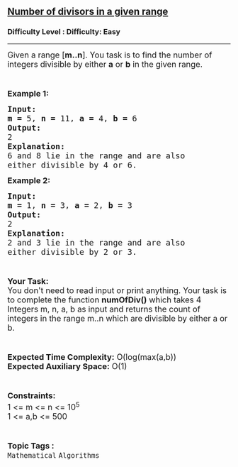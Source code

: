 <h2><a href="https://www.geeksforgeeks.org/problems/number-of-divisors-in-a-given-range3738/1?page=2&status=unsolved&sortBy=accuracy">Number of divisors in a given range</a></h2><h3>Difficulty Level : Difficulty: Easy</h3><hr><div class="problems_problem_content__Xm_eO"><p><span style="font-size:18px">Given a range [<strong>m..n</strong>]. You task is to find the number of integers divisible by either <strong>a</strong> or <strong>b</strong> in the given range. </span></p>

<p>&nbsp;</p>

<p><span style="font-size:18px"><strong>Example 1:</strong></span></p>

<pre><span style="font-size:18px"><strong>Input:</strong></span>
<span style="font-size:18px"><strong>m = </strong>5, <strong>n = </strong>11, <strong>a = </strong>4, <strong>b = </strong>6</span>
<span style="font-size:18px"><strong>Output:</strong></span>
<span style="font-size:18px">2</span>
<span style="font-size:18px"><strong>Explanation:</strong></span>
<span style="font-size:18px">6 and 8 lie in the range and are also
either divisible by 4 or 6.</span></pre>

<p><span style="font-size:18px"><strong>Example 2:</strong></span></p>

<pre><span style="font-size:18px"><strong>Input:</strong></span>
<span style="font-size:18px"><strong>m = </strong>1, <strong>n = </strong>3, <strong>a = </strong>2, <strong>b = </strong>3</span>
<span style="font-size:18px"><strong>Output:</strong></span>
<span style="font-size:18px">2</span>
<span style="font-size:18px"><strong>Explanation:</strong></span>
<span style="font-size:18px">2 and 3 lie in the range and are also
either divisible by 2 or 3.</span></pre>

<p>&nbsp;</p>

<p><span style="font-size:18px"><strong>Your Task:</strong><br>
You don't need to read input or print anything. Your task is to complete the function <strong>numOfDiv()</strong> which takes 4 Integers m, n, a, b as input and returns the count of integers in the range m..n which are divisible by either a or b.</span></p>

<p>&nbsp;</p>

<p><span style="font-size:18px"><strong>Expected Time Complexity:</strong> O(log(max(a,b))<br>
<strong>Expected Auxiliary Space:</strong> O(1)</span></p>

<p>&nbsp;</p>

<p><span style="font-size:18px"><strong>Constraints:</strong></span><br>
<span style="font-size:18px">1 &lt;= m &lt;= n &lt;= 10<sup>5</sup><br>
1 &lt;= a,b &lt;= 500</span></p>
</div><br><p><span style=font-size:18px><strong>Topic Tags : </strong><br><code>Mathematical</code>&nbsp;<code>Algorithms</code>&nbsp;